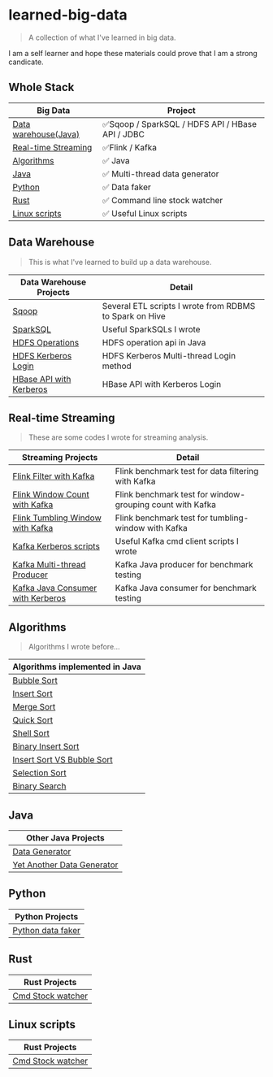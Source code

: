 # learned-big-data

> A collection of what I've learned in big data.

 I am a self learner and hope these materials could prove that I am a strong candicate.
## Whole Stack

| Big Data    |  Project |
| ----------- | ----------- |
| [Data warehouse(Java)](#data-warehouse) | ✅Sqoop / SparkSQL / HDFS API / HBase API / JDBC |
| [Real-time Streaming](#real-time-streaming) | ✅Flink / Kafka |
| [Algorithms](#algorithms) | ✅ Java |
| [Java](#java) | ✅ Multi-thread data generator |
| [Python](#python) | ✅ Data faker |
| [Rust](#rust) | ✅ Command line stock watcher |
| [Linux scripts](./scripts/linux.md) | ✅ Useful Linux scripts|

## Data Warehouse

> This is what I've learned to build up a data warehouse.

| Data Warehouse Projects    |  Detail |
| ----------- | ----------- |
| [Sqoop](./sqoop/sqoop.md) | Several ETL scripts I wrote from RDBMS to Spark on Hive | 
| [SparkSQL](./SQL/src/main/java/useful.sql) | Useful SparkSQLs I wrote |
| [HDFS Operations](./HDFS/src/main/java/boot.java) | HDFS operation api in Java |
| [HDFS Kerberos Login](./HDFS/src/main/java/Main.java) | HDFS Kerberos Multi-thread Login method |
| [HBase API with Kerberos](./HBase/src/main/java/HBaseSecureTest.java) | HBase API with Kerberos Login |
## Real-time Streaming

> These are some codes I wrote for streaming analysis.

| Streaming Projects    |  Detail |
| ----------- | ----------- |
| [Flink Filter with Kafka](./flink/src/main/java/KafkaFilter.java) | Flink benchmark test for data filtering with Kafka |
| [Flink Window Count with Kafka](./flink/src/main/java/KafkaWindowCount.java) | Flink benchmark test for window-grouping count with Kafka |
| [Flink Tumbling Window with Kafka](./flink/src/main/java/KafkaTumblingWindow.java) | Flink benchmark test for tumbling-window with Kafka |
| [Kafka Kerberos scripts](./kafka/kerberos/kerberos-kafka.md) | Useful Kafka cmd client scripts I wrote |
| [Kafka Multi-thread Producer](./kafka/kafka-code/MultithreadKafkaProducer/src/demo/kafka/KafkaMultiProducer.java) | Kafka Java producer for benchmark testing|
| [Kafka Java Consumer with Kerberos]() | Kafka Java consumer for benchmark testing|

## Algorithms

> Algorithms I wrote before...

| Algorithms implemented in Java  |
| ----------- | 
| [Bubble Sort](./Algorithms/JavaAlgorithm/src/main/java/BubbleSort.java) |
| [Insert Sort](./Algorithms/JavaAlgorithm/src/main/java/InsertSort.java) |
| [Merge Sort](./Algorithms/JavaAlgorithm/src/main/java/MergeSort.java) |
| [Quick Sort](./Algorithms/JavaAlgorithm/src/main/java/QuickSort.java) |
| [Shell Sort](./Algorithms/JavaAlgorithm/src/main/java/ShellSort.java) |
| [Binary Insert Sort](./Algorithms/JavaAlgorithm/src/main/java/BinaryInsertSort.java) |
| [Insert Sort VS Bubble Sort](./Algorithms/JavaAlgorithm/src/main/java/InsertionSortVsBubbleSort.java) |
| [Selection Sort](./Algorithms/JavaAlgorithm/src/main/java/SelectionSort.java) |
| [Binary Search](./Algorithms/JavaAlgorithm/src/main/java/BinarySearch.java) |

## Java

| Other Java Projects  |
| ----------- | 
| [Data Generator](./Java/data-generator/src/main/java/Main.java) | An Async Multi-thread NIO Java Data producer |
| [Yet Another Data Generator](./Java/yet-another-data-generator/src/main/java/GenerateDataCRM.java) | With specific business model |

## Python

| Python Projects |
| ----------- | 
| [Python data faker](./python/BiProvider.py) | Python data faker |

## Rust

| Rust Projects |
| ----------- | 
| [Cmd Stock watcher](./Rust/stockup/src/main.rs) | An easy-to-use stock watcher in command line with highlight |

## Linux scripts

| Rust Projects |
| ----------- | 
| [Cmd Stock watcher](./Rust/stockup/src/main.rs) | An easy-to-use stock watcher in command line with highlight |
